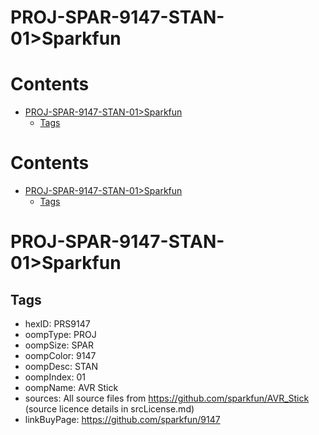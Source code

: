 
PROJ-SPAR-9147-STAN-01>Sparkfun
===============================

Contents
========

* [PROJ-SPAR-9147-STAN-01>Sparkfun](#proj-spar-9147-stan-01sparkfun)
	* [Tags](#tags)

Contents
========

* [PROJ-SPAR-9147-STAN-01>Sparkfun](#proj-spar-9147-stan-01sparkfun)
	* [Tags](#tags)

# PROJ-SPAR-9147-STAN-01>Sparkfun

## Tags

- hexID: PRS9147
- oompType: PROJ
- oompSize: SPAR
- oompColor: 9147
- oompDesc: STAN
- oompIndex: 01
- oompName: AVR Stick
- sources: All source files from https://github.com/sparkfun/AVR_Stick (source licence details in srcLicense.md)
- linkBuyPage: https://github.com/sparkfun/9147
